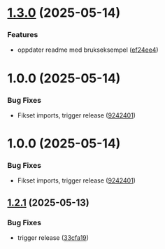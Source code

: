 # [1.3.0](https://github.com/NVE/nve-vue-components/compare/v1.2.1...v1.3.0) (2025-05-14)


### Features

* oppdater readme med brukseksempel ([ef24ee4](https://github.com/NVE/nve-vue-components/commit/ef24ee42758b11fc34c920ab0c2fc2a992d819c1))

# 1.0.0 (2025-05-14)


### Bug Fixes

* Fikset imports, trigger release ([9242401](https://github.com/NVE/nve-vue-components/commit/9242401c484c58e53523aec4e05ea3196047c84c))

# 1.0.0 (2025-05-14)


### Bug Fixes

* Fikset imports, trigger release ([9242401](https://github.com/NVE/nve-vue-components/commit/9242401c484c58e53523aec4e05ea3196047c84c))

## [1.2.1](https://github.com/NVE/nve-vue-components/compare/v1.2.0...v1.2.1) (2025-05-13)


### Bug Fixes

* trigger release ([33cfa19](https://github.com/NVE/nve-vue-components/commit/33cfa19ccaf9231600d1805e469d87107b3a3300))
